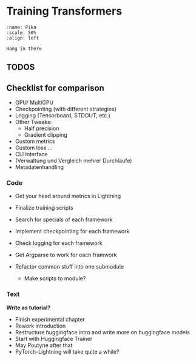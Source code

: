 # Training Transformers

```{figure} ./figures/pika.jpeg
:name: Pika
:scale: 50%
:align: left

Hang in there
```
## TODOS

## Checklist for comparison

* GPU/ MultiGPU
* Checkpointing (with different strategies)
* Logging (Tensorboard, STDOUT, etc.)
* Other Tweaks:
    * Half precision
    * Gradient clipping
* Custom metrics
* Custom loss ...
* CLI Interface
* (Verwaltung und Vergleich mehrer Durchläufe)
* Metadatenhandling 


### Code
* Get your head around metrics in Lightning
* Finalize training scripts
* Search for specials of each framework
* Implement checkpointing for each framework
* Check logging for each framework
* Get Argparse to work for each framwork

* Refactor common stuff into one submodule
    * Make scripts to module?

### Text

__Write as tutorial?__

* Finish experimental chapter
* Rework introduction
* Restructure huggingface intro and write more on huggingface models
* Start with Huggingface Trainer
* May Poutyne after that
* PyTorch-Lightning will take quite a while?
